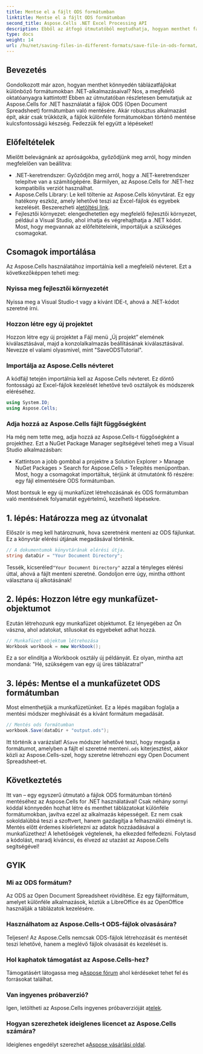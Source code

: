 ```yaml
---
title: Mentse el a fájlt ODS formátumban
linktitle: Mentse el a fájlt ODS formátumban
second_title: Aspose.Cells .NET Excel Processing API
description: Ebből az átfogó útmutatóból megtudhatja, hogyan menthet fájlokat ODS formátumban az Aspose.Cells for .NET használatával. Lépésről lépésre szóló utasítások és még sok más.
type: docs
weight: 14
url: /hu/net/saving-files-in-different-formats/save-file-in-ods-format/
---
```

## Bevezetés
Gondolkozott már azon, hogyan menthet könnyedén táblázatfájlokat különböző formátumokban .NET-alkalmazásaival? Nos, a megfelelő oktatóanyagra kattintott! Ebben az útmutatóban részletesen bemutatjuk az Aspose.Cells for .NET használatát a fájlok ODS (Open Document Spreadsheet) formátumban való mentésére. Akár robusztus alkalmazást épít, akár csak trükközik, a fájlok különféle formátumokban történő mentése kulcsfontosságú készség. Fedezzük fel együtt a lépéseket!
## Előfeltételek
Mielőtt belevágnánk az apróságokba, győződjünk meg arról, hogy minden megfelelően van beállítva:
- .NET-keretrendszer: Győződjön meg arról, hogy a .NET-keretrendszer telepítve van a számítógépére. Bármilyen, az Aspose.Cells for .NET-hez kompatibilis verziót használhat.
- Aspose.Cells Library: Le kell töltenie az Aspose.Cells könyvtárat. Ez egy hatékony eszköz, amely lehetővé teszi az Excel-fájlok és egyebek kezelését. Beszerezheti a[letöltési link](https://releases.aspose.com/cells/net/).
- Fejlesztői környezet: elengedhetetlen egy megfelelő fejlesztői környezet, például a Visual Studio, ahol írhatja és végrehajthatja a .NET kódot.
Most, hogy megvannak az előfeltételeink, importáljuk a szükséges csomagokat.
## Csomagok importálása
Az Aspose.Cells használatához importálnia kell a megfelelő névteret. Ezt a következőképpen teheti meg:
### Nyissa meg fejlesztői környezetét
Nyissa meg a Visual Studio-t vagy a kívánt IDE-t, ahová a .NET-kódot szeretné írni.
### Hozzon létre egy új projektet
Hozzon létre egy új projektet a Fájl menü „Új projekt” elemének kiválasztásával, majd a konzolalkalmazás beállításának kiválasztásával. Nevezze el valami olyasmivel, mint "SaveODSTutorial".
### Importálja az Aspose.Cells névteret
A kódfájl tetején importálnia kell az Aspose.Cells névteret. Ez döntő fontosságú az Excel-fájlok kezelését lehetővé tevő osztályok és módszerek eléréséhez.
```csharp
using System.IO;
using Aspose.Cells;
```
### Adja hozzá az Aspose.Cells fájlt függőségként
Ha még nem tette meg, adja hozzá az Aspose.Cells-t függőségként a projekthez. Ezt a NuGet Package Manager segítségével teheti meg a Visual Studio alkalmazásban:
- Kattintson a jobb gombbal a projektre a Solution Explorer > Manage NuGet Packages > Search for Aspose.Cells > Telepítés menüpontban.
Most, hogy a csomagokat importáltuk, térjünk át útmutatónk fő részére: egy fájl elmentésére ODS formátumban.

Most bontsuk le egy új munkafüzet létrehozásának és ODS formátumban való mentésének folyamatát egyértelmű, kezelhető lépésekre.
## 1. lépés: Határozza meg az útvonalat
Először is meg kell határoznunk, hova szeretnénk menteni az ODS fájlunkat. Ez a könyvtár elérési útjának megadásával történik.
```csharp
// A dokumentumok könyvtárának elérési útja.
string dataDir = "Your Document Directory";
```
 Tessék, kicseréled`"Your Document Directory"` azzal a tényleges elérési úttal, ahová a fájlt menteni szeretné. Gondoljon erre úgy, mintha otthont választana új alkotásának!
## 2. lépés: Hozzon létre egy munkafüzet-objektumot
Ezután létrehozunk egy munkafüzet objektumot. Ez lényegében az Ön vászna, ahol adatokat, stílusokat és egyebeket adhat hozzá.
```csharp
// Munkafüzet objektum létrehozása
Workbook workbook = new Workbook();
```
Ez a sor elindítja a Workbook osztály új példányát. Ez olyan, mintha azt mondaná: "Hé, szükségem van egy új üres táblázatra!" 
## 3. lépés: Mentse el a munkafüzetet ODS formátumban
Most elmenthetjük a munkafüzetünket. Ez a lépés magában foglalja a mentési módszer meghívását és a kívánt formátum megadását.
```csharp
// Mentés ods formátumban
workbook.Save(dataDir + "output.ods");
```
 Itt történik a varázslat! A`Save` módszer lehetővé teszi, hogy megadja a formátumot, amelyben a fájlt el szeretné menteni`.ods` kiterjesztést, akkor közli az Aspose.Cells-szel, hogy szeretne létrehozni egy Open Document Spreadsheet-et.

## Következtetés
Itt van – egy egyszerű útmutató a fájlok ODS formátumban történő mentéséhez az Aspose.Cells for .NET használatával! Csak néhány sornyi kóddal könnyedén hozhat létre és menthet táblázatokat különféle formátumokban, javítva ezzel az alkalmazás képességeit. Ez nem csak sokoldalúbbá teszi a szoftvert, hanem gazdagítja a felhasználói élményt is.
Mentés előtt érdemes kísérletezni az adatok hozzáadásával a munkafüzethez! A lehetőségek végtelenek, ha elkezded felfedezni. Folytasd a kódolást, maradj kíváncsi, és élvezd az utazást az Aspose.Cells segítségével!
## GYIK
### Mi az ODS formátum?  
Az ODS az Open Document Spreadsheet rövidítése. Ez egy fájlformátum, amelyet különféle alkalmazások, köztük a LibreOffice és az OpenOffice használják a táblázatok kezelésére.
### Használhatom az Aspose.Cells-t ODS-fájlok olvasására?  
Teljesen! Az Aspose.Cells nemcsak ODS-fájlok létrehozását és mentését teszi lehetővé, hanem a meglévő fájlok olvasását és kezelését is.
### Hol kaphatok támogatást az Aspose.Cells-hez?  
 Támogatásért látogassa meg a[Aspose fórum](https://forum.aspose.com/c/cells/9) ahol kérdéseket tehet fel és forrásokat találhat.
### Van ingyenes próbaverzió?  
 Igen, letöltheti az Aspose.Cells ingyenes próbaverzióját a[telek](https://releases.aspose.com/).
### Hogyan szerezhetek ideiglenes licencet az Aspose.Cells számára?  
 Ideiglenes engedélyt szerezhet a[Aspose vásárlási oldal](https://purchase.aspose.com/temporary-license/).